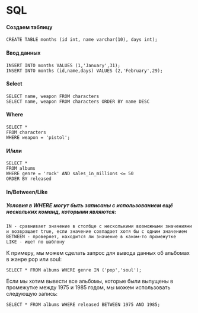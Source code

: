 # SQL

#### Создаем таблицу
```
CREATE TABLE months (id int, name varchar(10), days int);
```

#### Ввод данных
```
INSERT INTO months VALUES (1,'January',31);
INSERT INTO months (id,name,days) VALUES (2,'February',29);
```
#### Select
```
SELECT name, weapon FROM characters
SELECT name, weapon FROM characters ORDER BY name DESC
```
#### Where
```
SELECT * 
FROM characters
WHERE weapon = 'pistol';
```
#### И/или
```
SELECT * 
FROM albums 
WHERE genre = 'rock' AND sales_in_millions <= 50 
ORDER BY released
```
#### In/Between/Like
##### Условия в WHERE могут быть записаны с использованием ещё нескольких команд, которыми являются:

    IN - сравнивает значение в столбце с несколькими возможными значениями и возвращает true, если значение совпадает хотя бы с одним значением
    BETWEEN - проверяет, находится ли значение в каком-то промежутке
    LIKE - ищет по шаблону

К примеру, мы можем сделать запрос для вывода данных об альбомах в жанре pop или soul:
```
SELECT * FROM albums WHERE genre IN ('pop','soul');
```
 Если мы хотим вывести все альбомы, которые были выпущены в промежутке между 1975 и 1985 годом, мы можем использовать следующую запись:
```
SELECT * FROM albums WHERE released BETWEEN 1975 AND 1985;
```


